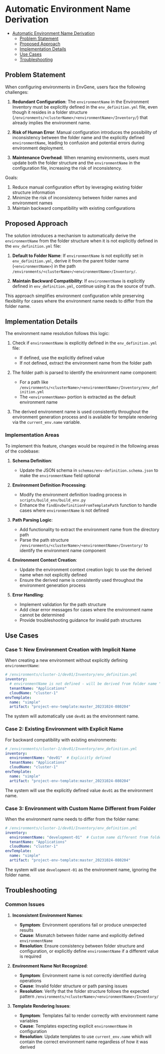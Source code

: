 # Automatic Environment Name Derivation

- [Automatic Environment Name Derivation](#automatic-environment-name-derivation)
  - [Problem Statement](#problem-statement)
  - [Proposed Approach](#proposed-approach)
  - [Implementation Details](#implementation-details)
  - [Use Cases](#use-cases)
  - [Troubleshooting](#troubleshooting)

## Problem Statement

When configuring environments in EnvGene, users face the following challenges:

1. **Redundant Configuration**: The `environmentName` in the Environment Inventory must be explicitly defined in the `env_definition.yml` file, even though it resides in a folder structure (`/environments/<clusterName>/<environmentName>/Inventory/`) that already implies the environment name.

2. **Risk of Human Error**: Manual configuration introduces the possibility of inconsistency between the folder name and the explicitly defined `environmentName`, leading to confusion and potential errors during environment deployment.

3. **Maintenance Overhead**: When renaming environments, users must update both the folder structure and the `environmentName` in the configuration file, increasing the risk of inconsistency.

Goals:

1. Reduce manual configuration effort by leveraging existing folder structure information
2. Minimize the risk of inconsistency between folder names and environment names
3. Maintain backward compatibility with existing configurations

## Proposed Approach

The solution introduces a mechanism to automatically derive the `environmentName` from the folder structure when it is not explicitly defined in the `env_definition.yml` file:

1. **Default to Folder Name**: If `environmentName` is not explicitly set in `env_definition.yml`, derive it from the parent folder name (`<environmentName>`) in the path `/environments/<clusterName>/<environmentName>/Inventory/`.

2. **Maintain Backward Compatibility**: If `environmentName` is explicitly defined in `env_definition.yml`, continue using it as the source of truth.

This approach simplifies environment configuration while preserving flexibility for cases where the environment name needs to differ from the folder name.

## Implementation Details

The environment name resolution follows this logic:

1. Check if `environmentName` is explicitly defined in the `env_definition.yml` file:
   - If defined, use the explicitly defined value
   - If not defined, extract the environment name from the folder path

2. The folder path is parsed to identify the environment name component:
   - For a path like `/environments/<clusterName>/<environmentName>/Inventory/env_definition.yml`
   - The `<environmentName>` portion is extracted as the default environment name

3. The derived environment name is used consistently throughout the environment generation process and is available for template rendering via the `current_env.name` variable.

### Implementation Areas

To implement this feature, changes would be required in the following areas of the codebase:

1. **Schema Definition**:
   - Update the JSON schema in `schemas/env-definition.schema.json` to make the `environmentName` field optional

2. **Environment Definition Processing**:
   - Modify the environment definition loading process in `scripts/build_env/build_env.py`
   - Enhance the `findEnvDefinitionFromTemplatePath` function to handle cases where `environmentName` is not defined

3. **Path Parsing Logic**:
   - Add functionality to extract the environment name from the directory path
   - Parse the path structure `/environments/<clusterName>/<environmentName>/Inventory/` to identify the environment name component

4. **Environment Context Creation**:
   - Update the environment context creation logic to use the derived name when not explicitly defined
   - Ensure the derived name is consistently used throughout the environment generation process

5. **Error Handling**:
   - Implement validation for the path structure
   - Add clear error messages for cases where the environment name cannot be determined
   - Provide troubleshooting guidance for invalid path structures

## Use Cases

### Case 1: New Environment Creation with Implicit Name

When creating a new environment without explicitly defining `environmentName`:

```yaml
# /environments/cluster-1/dev01/Inventory/env_definition.yml
inventory:
  # environmentName is not defined - will be derived from folder name "dev01"
  tenantName: "Applications"
  cloudName: "cluster-1"
envTemplate:
  name: "simple"
  artifact: "project-env-template:master_20231024-080204"
```

The system will automatically use `dev01` as the environment name.

### Case 2: Existing Environment with Explicit Name

For backward compatibility with existing environments:

```yaml
# /environments/cluster-1/dev01/Inventory/env_definition.yml
inventory:
  environmentName: "dev01"  # Explicitly defined
  tenantName: "Applications"
  cloudName: "cluster-1"
envTemplate:
  name: "simple"
  artifact: "project-env-template:master_20231024-080204"
```

The system will use the explicitly defined value `dev01` as the environment name.

### Case 3: Environment with Custom Name Different from Folder

When the environment name needs to differ from the folder name:

```yaml
# /environments/cluster-1/dev01/Inventory/env_definition.yml
inventory:
  environmentName: "development-01"  # Custom name different from folder
  tenantName: "Applications"
  cloudName: "cluster-1"
envTemplate:
  name: "simple"
  artifact: "project-env-template:master_20231024-080204"
```

The system will use `development-01` as the environment name, ignoring the folder name.

## Troubleshooting

### Common Issues

1. **Inconsistent Environment Names**:
   - **Symptom**: Environment operations fail or produce unexpected results
   - **Cause**: Mismatch between folder name and explicitly defined `environmentName`
   - **Resolution**: Ensure consistency between folder structure and configuration, or explicitly define `environmentName` if a different value is required

2. **Environment Name Not Recognized**:
   - **Symptom**: Environment name is not correctly identified during operations
   - **Cause**: Invalid folder structure or path parsing issues
   - **Resolution**: Verify that the folder structure follows the expected pattern `/environments/<clusterName>/<environmentName>/Inventory/`

3. **Template Rendering Issues**:
   - **Symptom**: Templates fail to render correctly with environment name variables
   - **Cause**: Templates expecting explicit `environmentName` in configuration
   - **Resolution**: Update templates to use `current_env.name` which will contain the correct environment name regardless of how it was derived
